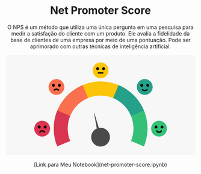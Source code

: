 ### <h1 align="center">Net Promoter Score</h1>
<p align="center"> O NPS é um método que utiliza uma única pergunta em uma pesquisa para medir a satisfação do cliente com um produto. Ele avalia a fidelidade da base de clientes de uma empresa por meio de uma pontuação. 
Pode ser aprimorado com outras técnicas de inteligência artificial. </p>

<img src="nps.png">

<p align="center"> [Link para Meu Notebook](net-promoter-score.ipynb) </p>
